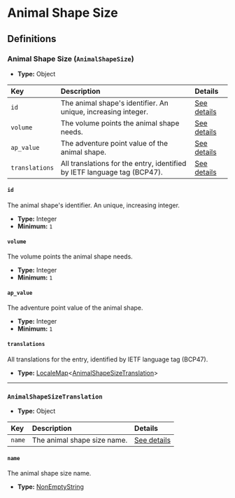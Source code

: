 # Animal Shape Size

## Definitions

### <a name="AnimalShapeSize"></a> Animal Shape Size (`AnimalShapeSize`)

- **Type:** Object

Key | Description | Details
:-- | :-- | :--
`id` | The animal shape's identifier. An unique, increasing integer. | <a href="#AnimalShapeSize/id">See details</a>
`volume` | The volume points the animal shape needs. | <a href="#AnimalShapeSize/volume">See details</a>
`ap_value` | The adventure point value of the animal shape. | <a href="#AnimalShapeSize/ap_value">See details</a>
`translations` | All translations for the entry, identified by IETF language tag (BCP47). | <a href="#AnimalShapeSize/translations">See details</a>

#### <a name="AnimalShapeSize/id"></a> `id`

The animal shape's identifier. An unique, increasing integer.

- **Type:** Integer
- **Minimum:** `1`

#### <a name="AnimalShapeSize/volume"></a> `volume`

The volume points the animal shape needs.

- **Type:** Integer
- **Minimum:** `1`

#### <a name="AnimalShapeSize/ap_value"></a> `ap_value`

The adventure point value of the animal shape.

- **Type:** Integer
- **Minimum:** `1`

#### <a name="AnimalShapeSize/translations"></a> `translations`

All translations for the entry, identified by IETF language tag (BCP47).

- **Type:** <a href="../../_LocaleMap.md#LocaleMap">LocaleMap</a>&lt;<a href="#AnimalShapeSizeTranslation">AnimalShapeSizeTranslation</a>&gt;

---

### <a name="AnimalShapeSizeTranslation"></a> `AnimalShapeSizeTranslation`

- **Type:** Object

Key | Description | Details
:-- | :-- | :--
`name` | The animal shape size name. | <a href="#AnimalShapeSizeTranslation/name">See details</a>

#### <a name="AnimalShapeSizeTranslation/name"></a> `name`

The animal shape size name.

- **Type:** <a href="../../_NonEmptyString.md#NonEmptyString">NonEmptyString</a>

